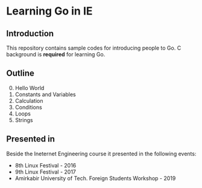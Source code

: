 # Learning Go in IE

## Introduction

This repository contains sample codes for introducing people to Go.
C background is **required** for learning Go.

## Outline

0. Hello World
1. Constants and Variables
2. Calculation
3. Conditions
4. Loops
5. Strings

## Presented in
Beside the Ineternet Engineering course it presented in the following events:

- 8th Linux Festival - 2016
- 9th Linux Festival - 2017
- Amirkabir University of Tech. Foreign Students Workshop - 2019
